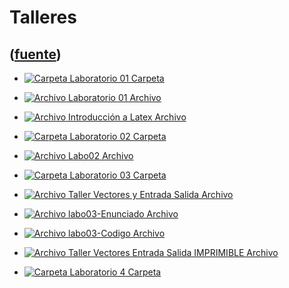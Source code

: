 # Talleres
([fuente](https://campus.exactas.uba.ar/course/view.php?id=987&section=9))
---
  - [![Carpeta](https://campus.exactas.uba.ar/theme/image.php/magazine/folder/1462913092/icon) Laboratorio 01 Carpeta](https://campus.exactas.uba.ar/mod/folder/view.php?id=60575)

  - [![Archivo](https://campus.exactas.uba.ar/theme/image.php/magazine/core/1462913092/f/archive) Laboratorio 01 Archivo](https://campus.exactas.uba.ar/mod/resource/view.php?id=59700)

  - [![Archivo](https://campus.exactas.uba.ar/theme/image.php/magazine/core/1462913092/f/pdf) Introducción a Latex Archivo](https://campus.exactas.uba.ar/mod/resource/view.php?id=60157)

  - [![Carpeta](https://campus.exactas.uba.ar/theme/image.php/magazine/folder/1462913092/icon) Laboratorio 02 Carpeta](https://campus.exactas.uba.ar/mod/folder/view.php?id=60136)

  - [![Archivo](https://campus.exactas.uba.ar/theme/image.php/magazine/core/1462913092/f/archive) Labo02 Archivo](https://campus.exactas.uba.ar/mod/resource/view.php?id=60137)

  - [![Carpeta](https://campus.exactas.uba.ar/theme/image.php/magazine/folder/1462913092/icon) Laboratorio 03 Carpeta](https://campus.exactas.uba.ar/mod/folder/view.php?id=60573)

  - [![Archivo](https://campus.exactas.uba.ar/theme/image.php/magazine/core/1462913092/f/pdf) Taller Vectores y Entrada Salida Archivo](https://campus.exactas.uba.ar/mod/resource/view.php?id=60584)

  - [![Archivo](https://campus.exactas.uba.ar/theme/image.php/magazine/core/1462913092/f/pdf) labo03-Enunciado Archivo](https://campus.exactas.uba.ar/mod/resource/view.php?id=60591)

  - [![Archivo](https://campus.exactas.uba.ar/theme/image.php/magazine/core/1462913092/f/archive) labo03-Codigo Archivo](https://campus.exactas.uba.ar/mod/resource/view.php?id=60592)

  - [![Archivo](https://campus.exactas.uba.ar/theme/image.php/magazine/core/1462913092/f/pdf) Taller Vectores Entrada Salida IMPRIMIBLE Archivo](https://campus.exactas.uba.ar/mod/resource/view.php?id=60594)

  - [![Carpeta](https://campus.exactas.uba.ar/theme/image.php/magazine/folder/1462913092/icon) Laboratorio 4 Carpeta](https://campus.exactas.uba.ar/mod/folder/view.php?id=60884)

